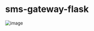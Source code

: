 # sms-gateway-flask

![image](https://github.com/SENATOROVAI/sms-gateway-flask/assets/55090151/6cc3fdbe-ab36-441a-b2bf-fe9d1fead2bd)

